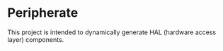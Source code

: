 # Peripherate
This project is intended to dynamically generate HAL (hardware access layer) components.
